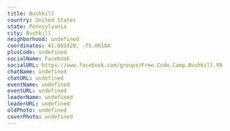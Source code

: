 ```yaml
---
title: Bushkill
country: United States
state: Pennsylvania
city: Bushkill
neighborhood: undefined
coordinates: 41.093429, -75.00184
plusCode: undefined
socialName: Facebook
socialURL: https://www.facebook.com/groups/Free.Code.Camp.Bushkill.PA
chatName: undefined
chatURL: undefined
eventName: undefined
eventURL: undefined
leaderName: undefined
leaderURL: undefined
oldPhoto: undefined
coverPhoto: undefined
---
```

